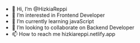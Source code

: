 - 👋 Hi, I’m @HizkiaReppi
- 👀 I’m interested in Frontend Developer
- 🌱 I’m currently learning javaScript
- 💞️ I’m looking to collaborate on Backend Developer
- 📫 How to reach me hizkiareppi.netlify.app
